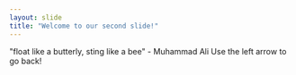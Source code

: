 ```yaml
---
layout: slide
title: "Welcome to our second slide!"
---
```

"float like a butterly, sting like a bee" - Muhammad Ali
Use the left arrow to go back!
